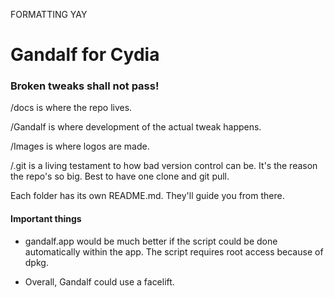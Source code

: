 FORMATTING YAY

# Gandalf for Cydia

### Broken tweaks shall not pass!

/docs is where the repo lives.

/Gandalf is where development of the actual tweak happens.

/Images is where logos are made.

/.git is a living testament to how bad version control can be. It's the reason the repo's so big. Best to have one clone and git pull.

Each folder has its own README.md. They'll guide you from there.

#### Important things

- gandalf.app would be much better if the script could be done automatically within the app. The script requires root access because of dpkg.

- Overall, Gandalf could use a facelift. 
